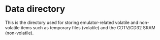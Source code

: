 # Data directory

This is the directory used for storing emulator-related volatile and non-volatile items such as temporary files (volatile) and the CDTV/CD32 SRAM (non-volatile).
